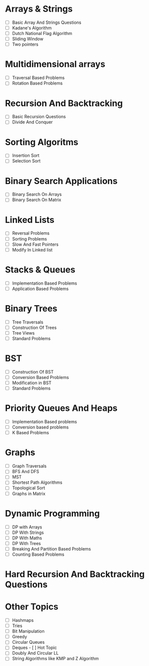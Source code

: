 

# Arrays & Strings
- [ ] Basic Array And Strings Questions
- [ ] Kadane's Algorithm
- [ ] Dutch National Flag Algorithm
- [ ] Sliding Window
- [ ] Two pointers

# Multidimensional arrays
- [ ] Traversal Based Problems
- [ ] Rotation Based Problems

# Recursion And Backtracking
- [ ] Basic Recursion Questions
- [ ] Divide And Conquer

# Sorting Algoritms
- [ ] Insertion Sort
- [ ] Selection Sort

# Binary Search Applications
- [ ] Binary Search On Arrays
- [ ] Binary Search On Matrix

# Linked Lists
- [ ] Reversal Problems
- [ ] Sorting Problems
- [ ] Slow And Fast Pointers
- [ ] Modify In Linked list

# Stacks & Queues
- [ ] Implementation Based Problems
- [ ] Application Based Problems

# Binary Trees
- [ ] Tree Traversals
- [ ] Construction Of Trees
- [ ] Tree Views
- [ ] Standard Problems

# BST
- [ ] Construction Of BST
- [ ] Conversion Based Problems
- [ ] Modification in BST
- [ ] Standard Problems 

# Priority Queues And Heaps
- [ ] Implementation Based problems
- [ ] Conversion based problems
- [ ] K Based Problems

# Graphs
- [ ] Graph Traversals 
- [ ] BFS And DFS
- [ ] MST
- [ ] Shortest Path Algorithms
- [ ] Topological Sort
- [ ] Graphs in Matrix

# Dynamic Programming
- [ ] DP with Arrays
- [ ] DP With Strings
- [ ] DP With Maths
- [ ] DP With Trees
- [ ] Breaking And Partition Based Problems
- [ ] Counting Based Problems

# Hard Recursion And Backtracking Questions

# Other Topics
- [ ] Hashmaps
- [ ] Tries
- [ ] Bit Manipulation
- [ ] Greedy
- [ ] Circular Queues
- [ ] Deques - [ ] Hot Topic
- [ ] Doubly And Circular LL
- [ ] String Algorithms like KMP and Z Algorithm
